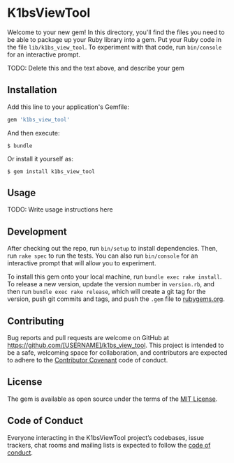 # K1bsViewTool

Welcome to your new gem! In this directory, you'll find the files you need to be able to package up your Ruby library into a gem. Put your Ruby code in the file `lib/k1bs_view_tool`. To experiment with that code, run `bin/console` for an interactive prompt.

TODO: Delete this and the text above, and describe your gem

## Installation

Add this line to your application's Gemfile:

```ruby
gem 'k1bs_view_tool'
```

And then execute:

    $ bundle

Or install it yourself as:

    $ gem install k1bs_view_tool

## Usage

TODO: Write usage instructions here

## Development

After checking out the repo, run `bin/setup` to install dependencies. Then, run `rake spec` to run the tests. You can also run `bin/console` for an interactive prompt that will allow you to experiment.

To install this gem onto your local machine, run `bundle exec rake install`. To release a new version, update the version number in `version.rb`, and then run `bundle exec rake release`, which will create a git tag for the version, push git commits and tags, and push the `.gem` file to [rubygems.org](https://rubygems.org).

## Contributing

Bug reports and pull requests are welcome on GitHub at https://github.com/[USERNAME]/k1bs_view_tool. This project is intended to be a safe, welcoming space for collaboration, and contributors are expected to adhere to the [Contributor Covenant](http://contributor-covenant.org) code of conduct.

## License

The gem is available as open source under the terms of the [MIT License](https://opensource.org/licenses/MIT).

## Code of Conduct

Everyone interacting in the K1bsViewTool project’s codebases, issue trackers, chat rooms and mailing lists is expected to follow the [code of conduct](https://github.com/[USERNAME]/k1bs_view_tool/blob/master/CODE_OF_CONDUCT.md).
